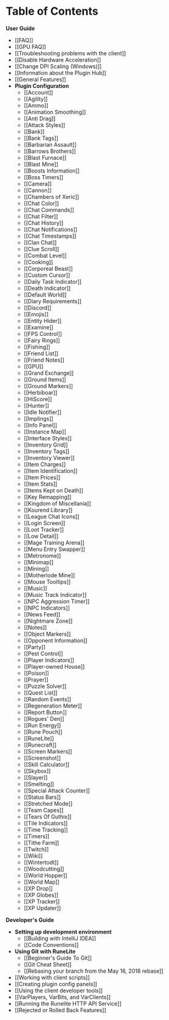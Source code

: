# Table of Contents
**User Guide**
* [[FAQ]]
* [[GPU FAQ]]
* [[Troubleshooting problems with the client]]
* [[Disable Hardware Acceleration]]
* [[Change DPI Scaling (Windows)]]
* [[Information about the Plugin Hub]]
* [[General Features]]
* **Plugin Configuration**
  * [[Account]]
  * [[Agility]]
  * [[Ammo]]
  * [[Animation Smoothing]]
  * [[Anti Drag]]
  * [[Attack Styles]]
  * [[Bank]]
  * [[Bank Tags]]
  * [[Barbarian Assault]]
  * [[Barrows Brothers]]
  * [[Blast Furnace]]
  * [[Blast Mine]]
  * [[Boosts Information]]
  * [[Boss Timers]]
  * [[Camera]]
  * [[Cannon]]
  * [[Chambers of Xeric]]
  * [[Chat Color]]
  * [[Chat Commands]]
  * [[Chat Filter]]
  * [[Chat History]]
  * [[Chat Notifications]]
  * [[Chat Timestamps]]
  * [[Clan Chat]]
  * [[Clue Scroll]]
  * [[Combat Level]]
  * [[Cooking]]
  * [[Corporeal Beast]]
  * [[Custom Cursor]]
  * [[Daily Task Indicator]]
  * [[Death Indicator]]
  * [[Default World]]
  * [[Diary Requirements]]
  * [[Discord]]
  * [[Emojis]]
  * [[Entity Hider]]
  * [[Examine]]
  * [[FPS Control]]
  * [[Fairy Rings]]
  * [[Fishing]]
  * [[Friend List]]
  * [[Friend Notes]]
  * [[GPU]]
  * [[Grand Exchange]]
  * [[Ground Items]]
  * [[Ground Markers]]
  * [[Herbiboar]]
  * [[HiScore]]
  * [[Hunter]]
  * [[Idle Notifier]]
  * [[Implings]]
  * [[Info Panel]]
  * [[Instance Map]]
  * [[Interface Styles]]
  * [[Inventory Grid]]
  * [[Inventory Tags]]
  * [[Inventory Viewer]]
  * [[Item Charges]]
  * [[Item Identification]]
  * [[Item Prices]]
  * [[Item Stats]]
  * [[Items Kept on Death]]
  * [[Key Remapping]]
  * [[Kingdom of Miscellania]]
  * [[Kourend Library]]
  * [[League Chat Icons]]
  * [[Login Screen]]
  * [[Loot Tracker]]
  * [[Low Detail]]
  * [[Mage Training Arena]]
  * [[Menu Entry Swapper]]
  * [[Metronome]]
  * [[Minimap]]
  * [[Mining]]
  * [[Motherlode Mine]]
  * [[Mouse Tooltips]]
  * [[Music]]
  * [[Music Track Indicator]]
  * [[NPC Aggression Timer]]
  * [[NPC Indicators]]
  * [[News Feed]]
  * [[Nightmare Zone]]
  * [[Notes]]
  * [[Object Markers]]
  * [[Opponent Information]]
  * [[Party]]
  * [[Pest Control]]
  * [[Player Indicators]]
  * [[Player-owned House]]
  * [[Poison]]
  * [[Prayer]]
  * [[Puzzle Solver]]
  * [[Quest List]]
  * [[Random Events]]
  * [[Regeneration Meter]]
  * [[Report Button]]
  * [[Rogues' Den]]
  * [[Run Energy]]
  * [[Rune Pouch]]
  * [[RuneLite]]
  * [[Runecraft]]
  * [[Screen Markers]]
  * [[Screenshot]]
  * [[Skill Calculator]]
  * [[Skybox]]
  * [[Slayer]]
  * [[Smelting]]
  * [[Special Attack Counter]]
  * [[Status Bars]]
  * [[Stretched Mode]]
  * [[Team Capes]]
  * [[Tears Of Guthix]]
  * [[Tile Indicators]]
  * [[Time Tracking]]
  * [[Timers]]
  * [[Tithe Farm]]
  * [[Twitch]]
  * [[Wiki]]
  * [[Wintertodt]]
  * [[Woodcutting]]
  * [[World Hopper]]
  * [[World Map]]
  * [[XP Drop]]
  * [[XP Globes]]
  * [[XP Tracker]]
  * [[XP Updater]]

**Developer's Guide**
* **Setting up development environment**
  * [[Building with IntelliJ IDEA]]
  * [[Code Conventions]]
* **Using Git with RuneLite**
  * [[Beginner's Guide To Git]]
  * [[Git Cheat Sheet]]
  * [[Rebasing your branch from the May 16, 2018 rebase]]
* [[Working with client scripts]]
* [[Creating plugin config panels]]
* [[Using the client developer tools]]
* [[VarPlayers, VarBits, and VarClients]]
* [[Running the Runelite HTTP API Service]]
* [[Rejected or Rolled Back Features]]
